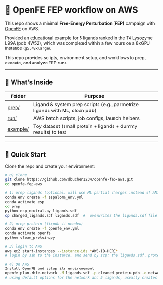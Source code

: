# 🔬 OpenFE FEP workflow on AWS

This repo shows a minimal **Free-Energy Perturbation (FEP)** campaign with
[OpenFE](https://github.com/OpenFreeEnergy/openfe) on AWS.  

Provided an educational example for 5 ligands ranked in the T4 Lysozyme L99A (pdb 4W52), which was completed within a few hours on a 8xGPU instance (`g5.48xlarge`).

This repo provides scripts, environment setup, and workflows to prep, execute, and analyze FEP runs.

---

## 📁 What’s Inside

| Folder | Purpose |
|--------|---------|
| [prep/](prep)         | Ligand & system prep scripts (e.g., parmetrize ligands with ML, clean pdb) |
| [run/](run)           | AWS batch scripts, job configs, launch helpers |
| [example/](example) | Toy dataset (small protein + ligands + dummy results) to test |

---

## 🚀 Quick Start

Clone the repo and create your environment:

```bash
# 0) clone 
git clone https://github.com/dbucher1234/openfe-fep-aws.git
cd openfe-fep-aws

# 1) prep ligands (optional: will use ML partial charges instead of AM1/BCC to save compute time)
conda env create -f espaloma_env.yml
conda activate esp
cd prep
python esp_neutral.py ligands.sdf 
cp charged_ligands.sdf ligands.sdf  #  overwrites the ligands.sdf file with the charges in

# 2) prep protein (fixpdb if needed)
conda env create -f openfe_env.yml
conda activate openfe
python clean_protein.py

# 3) login to AWS
aws ec2 start-instances --instance-ids *AWS-ID-HERE*
# login by ssh to the instance, and send by scp: the ligands.sdf, protein.pdb + /run

# 4) On AWS
Install OpenFE and setup its environement
openfe plan-rbfe-network -M ligands.sdf -p cleaned_protein.pdb -o network_setup/transformations
# using default options for the network and 5 ligands, usually creates 8 transformations (4 in solvent + 4 in complex), which is ideal to parallelize. 

